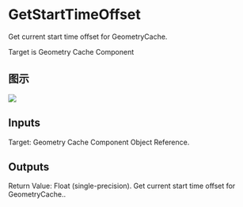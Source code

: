 # GetStartTimeOffset

Get current start time offset for GeometryCache.

Target is Geometry Cache Component

## 图示

![]($-20221218-18240104.png)

## Inputs

Target: Geometry Cache Component Object Reference.  

## Outputs

Return Value: Float (single-precision). Get current start time offset for GeometryCache..

